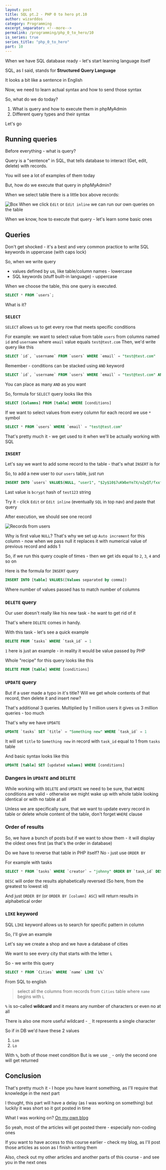 ```yaml
---
layout: post
title: SQL pt.2 - PHP 0 to hero pt.10
author: wizarddos
category: Programming
excerpt_separator: <!--more-->
permalink: /programming/php_0_to_hero/10
is_series: true
series_title: "php_0_to_hero"
part: 10
---
```


When we have SQL database ready - let's start learning language itself

SQL, as I said, stands for **Structured Query Language**

It looks a bit like a sentence in English

Now, we need to learn actual syntax and how to send those syntax  
<!--more-->
So, what do we do today?

1. What is query and how to execute them in phpMyAdmin
2. Different query types and their syntax

Let's go

## Running queries

Before everything - what is query?

Query is a "sentence" in SQL, that tells database to interact (Get, edit, delete) with records.

You will see a lot of examples of them today

But, how do we execute that query in phpMyAdmin?

When we select table there is a little box above records:

![Box](https://dev-to-uploads.s3.amazonaws.com/uploads/articles/y5it63tk8hnc8r259a9o.png)
When we click `Edit` or `Edit inline` we can run our own queries on the table

When we know, how to execute that query - let's learn some basic ones

## Queries

Don't get shocked - it's a best and very common practice to write SQL keywords in uppercase (with caps lock)

So, when we write query
 - values defined by us, like table/column names  - lowercase
 - SQL keywords (stuff built-in language) - uppercase

When we choose the table, this one query is executed.
```sql
SELECT * FROM `users`;
```

What is it?
### `SELECT` 

`SELECT` allows us to get every row that meets specific conditions

For example: we want to select value from table `users` from columns named `id` and `username` where `email` value equals `test@test.com` 
Then, we'd write query like this
```sql
SELECT `id`, `username` FROM `users` WHERE `email` = "test@test.com"
```

Remember - conditions can be stacked using `AND` keyword
```sql
SELECT `id`, `username` FROM `users` WHERE `email` = "test@test.com" AND `password` = "Some hashed Password"
```

You can place as many `AND` as you want

So, formula for `SELECT` query looks like this

```sql
SELECT [Columns] FROM [table] WHERE [conditions]
```

If we want to select values from every column for each record we use `*` symbol
```sql
SELECT * FROM `users` WHERE `email` = "test@test.com"
```

That's pretty much it - we get used to it when we'll be actually working with SQL

### `INSERT` 

Let's say we want to add some record to the table - that's what `INSERT` is for

So, to add a new user to our `users` table, just run
```sql
INSERT INTO `users` VALUES(NULL, "user1", "$2y$10$7uKWbeYe7X/oZyQT/fxxfOp8ichcShxejqSXAOSYbMFiNCwkpe70.")
```
Last value is `bcrypt` hash of `test123` string

Try it - click `Edit` or `Edit inline` (eventually `SQL` in top nav) and paste that query

After execution, we should see one record

![Records from `users`](https://dev-to-uploads.s3.amazonaws.com/uploads/articles/vbj5qybi6yze3sz7pb9d.png)

Why is first value `NULL`? That's why we set up `Auto increment` for this column - now when we pass null it replaces it with numerical value of previous record and adds 1

So, if we run this query couple of times - then we get ids equal to `2`, `3`, `4` and so on

Here is the formula for `INSERT` query
```sql
INSERT INTO [table] VALUES([Values separated by comma])
```

Where number of values passed has to match number of columns 

### `DELETE` query

Our user doesn't really like his new task - he want to get rid of it

That's where `DELETE` comes in handy.

With this task - let's see a quick example
```sql
DELETE FROM `tasks` WHERE `task_id` = 1
```

`1` here is just an example - in reality it would be value passed by PHP

Whole "recipe" for this query looks like this
```sql
DELETE FROM [table] WHERE [conditions]
```

### `UPDATE` query

But if a user made a typo in it's title? Will we get whole contents of that record, then delete it and insert new?

That's additional 3 queries. Multiplied by 1 million users it gives us 3 million queries - too much

That's why we have `UPDATE`

```sql
UPDATE `tasks` SET `title` = "Something new" WHERE `task_id` = 1
```

It will set `title` to `Something new` in record with `task_id` equal to 1 from `tasks` table

And basic syntax looks like this
```sql
UPDATE [table] SET [updated values] WHERE [conditions]
```

### Dangers in `UPDATE` and `DELETE` 

While working with `DELETE` and `UPDATE` we need to be sure, that `WHERE` conditions are valid - otherwise we might wake up with whole table looking identical or with no table at all

Unless we are specifically sure, that we want to update every record in table or delete whole content of the table, don't forget `WHERE` clause 

### Order of results

So, we have a bunch of posts but if we want to show them - it will display the oldest ones first (as that's the order in database)

Do we have to reverse that table in PHP itself? No - just use `ORDER BY`

For example with tasks
```sql
SELECT * FROM `tasks` WHERE `creator` = "johnny" ORDER BY `task_id` DESC
```

`DESC` will order the results alphabetically reversed (So here, from the greatest to lowest id)

And just `ORDER BY` (or `ORDER BY [column] ASC`) will return results in alphabetical order


### `LIKE` keyword

SQL `LIKE` keyword allows us to search for specific pattern in column

So, I'll give an example

Let's say we create a shop and we have a database of cities

We want to see every city that starts with the letter `L`

So - we write this query
```sql
SELECT * FROM `Cities` WHERE `name` LIKE `L%`
```
From SQL to english
> select all the columns from records from `Cities` table where `name` begins with `L`

`%` is so-called **wildcard** and it means any number of characters or even no at all

There is also one more useful wildcard - `_`
It represents a single character

So if in DB we'd have these 2 values
1. `Lon`
2. `Lo`

With `%`, both of those meet condition
But is we use `_` - only the second one will get returned

## Conclusion

That's pretty much it - I hope you have learnt something, as I'll require that knowledge in the next part 

I thought, this part will have a delay (as I was working on something) but luckily it was short so it got posted in time

What I was working on? [On my own blog](https://wizarddos.github.io/blog)

So yeah, most of the articles will get posted there - especially non-coding ones 

If you want to have access to this course earlier - check my blog, as I'll post those articles as soon as I finish writing them 

Also, check out my other articles and another parts of this course - and see you in the next ones